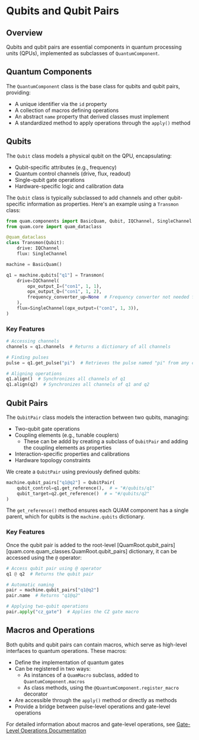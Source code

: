 # Qubits and Qubit Pairs

## Overview

Qubits and qubit pairs are essential components in quantum processing units (QPUs), implemented as subclasses of `QuantumComponent`.

## Quantum Components

The `QuantumComponent` class is the base class for qubits and qubit pairs, providing:

- A unique identifier via the `id` property
- A collection of macros defining operations
- An abstract `name` property that derived classes must implement
- A standardized method to apply operations through the `apply()` method

## Qubits

The `Qubit` class models a physical qubit on the QPU, encapsulating:

- Qubit-specific attributes (e.g., frequency)
- Quantum control channels (drive, flux, readout)
- Single-qubit gate operations
- Hardware-specific logic and calibration data

The `Qubit` class is typically subclassed to add channels and other qubit-specific information as properties. Here's an example using a `Transmon` class:

```python
from quam.components import BasicQuam, Qubit, IQChannel, SingleChannel
from quam.core import quam_dataclass

@quam_dataclass
class Transmon(Qubit):
    drive: IQChannel
    flux: SingleChannel

machine = BasicQuam()

q1 = machine.qubits["q1"] = Transmon(
    drive=IQChannel(
        opx_output_I=("con1", 1, 1),
        opx_output_Q=("con1", 1, 2),
        frequency_converter_up=None  # Frequency converter not needed for this example
    ),
    flux=SingleChannel(opx_output=("con1", 1, 3)),
)
```

### Key Features

```python
# Accessing channels
channels = q1.channels  # Returns a dictionary of all channels

# Finding pulses
pulse = q1.get_pulse("pi")  # Retrieves the pulse named "pi" from any channel

# Aligning operations
q1.align()  # Synchronizes all channels of q1
q1.align(q2)  # Synchronizes all channels of q1 and q2
```

## Qubit Pairs

The `QubitPair` class models the interaction between two qubits, managing:

- Two-qubit gate operations
- Coupling elements (e.g., tunable couplers)
  - These can be addd by creating a subclass of `QubitPair` and adding the coupling elements as properties
- Interaction-specific properties and calibrations
- Hardware topology constraints

We create a `QubitPair` using previously defined qubits:

```python
machine.qubit_pairs["q1@q2"] = QubitPair(
    qubit_control=q1.get_reference(),  # = "#/qubits/q1"
    qubit_target=q2.get_reference()  # = "#/qubits/q2"
)
```

The `get_reference()` method ensures each QUAM component has a single parent, which for qubits is the `machine.qubits` dictionary.

### Key Features

Once the qubit pair is added to the root-level [QuamRoot.qubit_pairs][quam.core.quam_classes.QuamRoot.qubit_pairs] dictionary, it can be accessed using the `@` operator:

```python
# Access qubit pair using @ operator
q1 @ q2  # Returns the qubit pair

# Automatic naming
pair = machine.qubit_pairs["q1@q2"]
pair.name  # Returns "q1@q2"

# Applying two-qubit operations
pair.apply("cz_gate")  # Applies the CZ gate macro
```

## Macros and Operations

Both qubits and qubit pairs can contain macros, which serve as high-level interfaces to quantum operations. These macros:

- Define the implementation of quantum gates
- Can be registered in two ways:
  - As instances of a `QuamMacro` subclass, added to `QuantumComponent.macros`
  - As class methods, using the `@QuantumComponent.register_macro` decorator
- Are accessible through the `apply()` method or directly as methods
- Provide a bridge between pulse-level operations and gate-level operations

For detailed information about macros and gate-level operations, see [Gate-Level Operations Documentation](../features/gate-level-operations.md)
